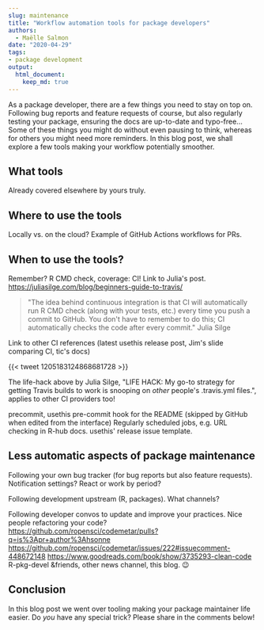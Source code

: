 ```yaml
---
slug: maintenance
title: "Workflow automation tools for package developers"
authors:
  - Maëlle Salmon
date: "2020-04-29"
tags:
- package development
output: 
  html_document:
    keep_md: true
---
```


As a package developer, there are a few things you need to stay on top on.
Following bug reports and feature requests of course, but also regularly testing your package, ensuring the docs are up-to-date and typo-free...
Some of these things you might do without even pausing to think, whereas for others you might need more reminders.
In this blog post, we shall explore a few tools making your workflow potentially smoother.

## What tools

Already covered elsewhere by yours truly.

## Where to use the tools

Locally vs. on the cloud?
Example of GitHub Actions workflows for PRs.

## When to use the tools?

Remember?
R CMD check, coverage: CI! Link to Julia's post. https://juliasilge.com/blog/beginners-guide-to-travis/

> "The idea behind continuous integration is that CI will automatically run R CMD check (along with your tests, etc.) every time you push a commit to GitHub. You don't have to remember to do this; CI automatically checks the code after every commit."
Julia Silge

Link to other CI references (latest usethis release post, Jim's slide comparing CI, tic's docs)

{{< tweet 1205183124868681728 >}}

The life-hack above by Julia Silge, "LIFE HACK: My go-to strategy for getting Travis builds to work is snooping on *other* people's .travis.yml files.", applies to other CI providers too!

precommit, usethis pre-commit hook for the README (skipped by GitHub when edited from the interface)
Regularly scheduled jobs, e.g. URL checking in R-hub docs.
usethis' release issue template.

## Less automatic aspects of package maintenance

Following your own bug tracker (for bug reports but also feature requests). 
Notification settings?
React or work by period?

Following development upstream (R, packages). 
What channels?

Following developer convos to update and improve your practices.
Nice people refactoring your code? https://github.com/ropensci/codemetar/pulls?q=is%3Apr+author%3Ahsonne https://github.com/ropensci/codemetar/issues/222#issuecomment-448672148 https://www.goodreads.com/book/show/3735293-clean-code
R-pkg-devel &friends, other news channel, this blog. :wink:

## Conclusion

In this blog post we went over tooling making your package maintainer life easier.
Do _you_ have any special trick?
Please share in the comments below!
